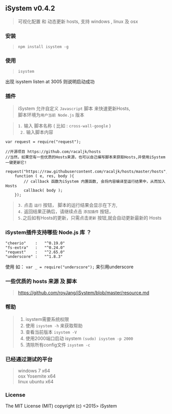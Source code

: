 ## iSystem v0.4.2

> 可视化配置 和 动态更新 hosts, 支持 windows , linux 及 osx

### 安装

> `npm install isystem -g`

### 使用
> ` isystem `   

出现 isystem listen at 3005 则说明启动成功

### 插件
> iSystem 允许自定义 `Javascript` 脚本 来快速更新Hosts,     
> 脚本环境为`用户当前 Node.js` 版本      

>  `1.` 输入 脚本名称 (  比如 : `cross-wall-google`  )    
> ` 2.` 输入脚本内容    

```
var request = require("request");        

//开源项目 https://github.com/racaljk/hosts       
//当然，如果您有一些优质的Hosts来源，也可以自己编写脚本来获取Hosts,并使用iSystem一键更新它!         

request("https://raw.githubusercontent.com/racaljk/hosts/master/hosts",         
	function ( e, res, body ){         
		// callback 函数为iSystem 内置函数, 会将内容编译至运行结果中，从而加入Hosts        
	  	callback( body );           
	});	        
```

> `3.` 点击  `运行` 按钮， 脚本的运行结果会显示在下方,     
> `4.` 返回结果正确后，请继续点击 `添加插件` 按钮，     
> `5.`之后如有Hosts的更新，只需点击`更新` 按钮,就会自动更新最新的 Hosts      

### iSystem插件支持哪些 Node.js 库 ？

```
"cheerio"    :   "^0.19.0"
"fs-extra"   :   "^0.24.0"
"request"    :   "^2.65.0"
"underscore" :   "^1.8.3"
```

使用 如： `var _ = require("underscore");`  来引用underscore


### 一些优质的 hosts 来源 及 脚本

> https://github.com/royJang/iSystem/blob/master/resource.md
 
### 帮助  
> 1. isystem需要系统权限
> 2. 使用 `isystem -h` 来获取帮助           
> 3. 查看当前版本 ` isystem -V `        
> 4. 使用2000端口启动 isystem ` (sudo) isystem -p 2000 `         
> 5. 清除所有config文件 ` isystem -c `      

### 已经通过测试的平台

> windows 7 	    x64    
osx 	Yosemite 	x64    
linux 	ubuntu 		x64              


### License 

The MIT License (MIT) copyright (c) <2015> iSystem
